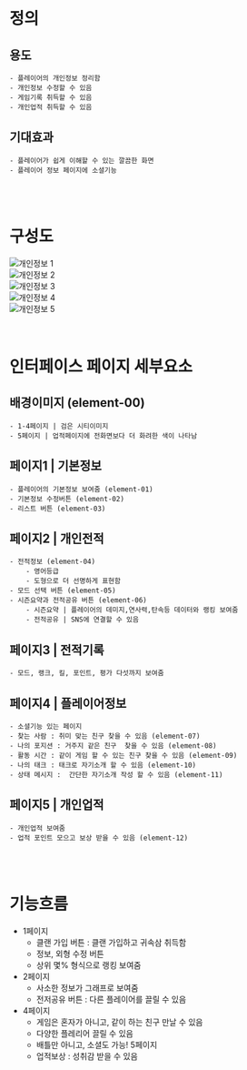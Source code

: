 # 정의
  ## 용도
	- 플레이어의 개인정보 정리함
	- 개인정보 수정할 수 있음
	- 게임기록 취득할 수 있음
	- 개인업적 취득할 수 있음

  ## 기대효과
	- 플레이어가 쉽게 이해할 수 있는 깔끔한 화면
	- 플레이어 정보 페이지에 소셜기능
<br>
<br>

# 구성도
![개인정보 1](https://scontent-icn1-1.xx.fbcdn.net/v/t1.0-9/45298989_2052565578128754_749194802121146368_o.jpg?_nc_cat=110&_nc_ht=scontent-icn1-1.xx&oh=1c0358435095851122bde972282760c7&oe=5C48ED9C)
<br>
![개인정보 2](https://scontent-icn1-1.xx.fbcdn.net/v/t1.0-9/45316250_2052565584795420_2260759905738686464_o.jpg?_nc_cat=104&_nc_ht=scontent-icn1-1.xx&oh=b63c9a559a38896aa6c34fcd3b3e792a&oe=5C881F7D)
<br>
![개인정보 3](https://scontent-icn1-1.xx.fbcdn.net/v/t1.0-9/45159331_2052565454795433_8467352935427211264_o.jpg?_nc_cat=107&_nc_ht=scontent-icn1-1.xx&oh=fda28853408ddbf1f8f73c0710eb2f08&oe=5C4B34B2)
<br>
![개인정보 4](https://scontent-icn1-1.xx.fbcdn.net/v/t1.0-9/45228758_2052565464795432_779397171060408320_o.jpg?_nc_cat=103&_nc_ht=scontent-icn1-1.xx&oh=0132de2d8a93c1ad40431aa30e6ab226&oe=5C7E6A61)
<br>
![개인정보 5](https://scontent-icn1-1.xx.fbcdn.net/v/t1.0-9/45256710_2052565481462097_8479011804540829696_o.jpg?_nc_cat=105&_nc_ht=scontent-icn1-1.xx&oh=50bb84c284abbbf1c7ac4bbe5c9069ea&oe=5C7A2356)

<br>

# 인터페이스 페이지 세부요소
  ## 배경이미지 (element-00)
	- 1-4페이지 | 검은 시티이미지
	- 5페이지 | 업적페이지에 전화면보다 더 화려한 색이 나타남
  ## 페이지1 | 기본정보
	- 플레이어의 기본정보 보여줌 (element-01)
	- 기본정보 수정버튼 (element-02)
	- 리스트 버튼 (element-03)
  ## 페이지2 | 개인전적
	- 전적정보 (element-04)
		- 영어등급
		- 도형으로 더 선명하게 표현함
	- 모드 선택 버튼 (element-05)
	- 시즌요약과 전적공유 버튼 (element-06)
		- 시즌요약 | 플레이어의 데미지,연사력,탄속등 데이터와 랭킹 보여줌
		- 전적공유 | SNS에 연결할 수 있음
  ## 페이지3 | 전적기록
	- 모드, 랭크, 킬, 포인트, 평가 다섯까지 보여줌
  ## 페이지4 | 플레이어정보
	- 소셜기능 있는 페이지
	- 찾는 사람 : 취미 맞는 친구 찾을 수 있음 (element-07)
	- 나의 포지션 : 거주지 같은 친구  찾을 수 있음 (element-08)
	- 활동 시간 : 같이 게임 할 수 있는 친구 찾을 수 있음 (element-09)
	- 나의 태크 : 태크로 자기소개 할 수 있음 (element-10)
	- 상태 메시지 :  간단한 자기소개 작성 할 수 있음 (element-11)
  ## 페이지5 | 개인업적
	- 개인업적 보여줌
	- 업적 포인트 모으고 보상 받을 수 있음 (element-12)

<br>
<br>


# 기능흐름
+ 1페이지
	+ 클랜 가입 버튼 : 클랜 가입하고 귀속삼 취득함
	+ 정보, 외형 수정 버튼
	+ 상위 몇% 형식으로 랭킹 보여줌
+ 2페이지
	+ 사소한 정보가 그래프로 보여줌
	+ 전저공유 버튼 : 다른 플레이어를 끌릴 수 있음
+ 4페이지
	+ 게임은 혼자가 아니고, 같이 하는 친구 만날 수 있음
	+ 다양한 플레리어 끌릴 수 있음
	+ 배틀만 아니고, 소셜도 가능!
5페이지
	+ 업적보상 : 성취감 받을 수 있음
